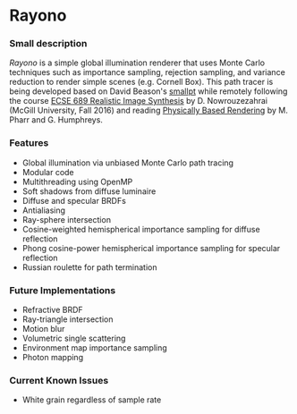 # Rayono

### Small description
*Rayono* is a simple global illumination renderer that uses Monte Carlo techniques such as importance sampling, rejection sampling, and variance reduction to render simple scenes (e.g. Cornell Box). This path tracer is being developed based on David Beason's [smallpt] while remotely following the course [ECSE 689 Realistic Image Synthesis][website] by D. Nowrouzezahrai (McGill University, Fall 2016) and reading [Physically Based Rendering][pbrt] by M. Pharr and G. Humphreys.

### Features
* Global illumination via unbiased Monte Carlo path tracing
* Modular code
* Multithreading using OpenMP
* Soft shadows from diffuse luminaire
* Diffuse and specular BRDFs
* Antialiasing
* Ray-sphere intersection
* Cosine-weighted hemispherical importance sampling for diffuse reflection
* Phong cosine-power hemispherical importance sampling for specular reflection
* Russian roulette for path termination

### Future Implementations
* Refractive BRDF
* Ray-triangle intersection
* Motion blur
* Volumetric single scattering
* Environment map importance sampling
* Photon mapping

### Current Known Issues
* White grain regardless of sample rate

[smallpt]: http://www.kevinbeason.com/smallpt
[pbrt]: http://pbrt.org
[website]: http://www.cim.mcgill.ca/~derek/ecse689.html
